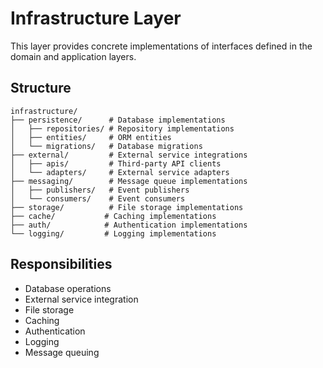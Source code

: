 # Infrastructure Layer

This layer provides concrete implementations of interfaces defined in the domain and application layers.

## Structure

```
infrastructure/
├── persistence/      # Database implementations
│   ├── repositories/ # Repository implementations
│   ├── entities/     # ORM entities
│   └── migrations/   # Database migrations
├── external/         # External service integrations
│   ├── apis/         # Third-party API clients
│   └── adapters/     # External service adapters
├── messaging/        # Message queue implementations
│   ├── publishers/   # Event publishers
│   └── consumers/    # Event consumers
├── storage/          # File storage implementations
├── cache/           # Caching implementations
├── auth/            # Authentication implementations
└── logging/         # Logging implementations
```

## Responsibilities

- Database operations
- External service integration
- File storage
- Caching
- Authentication
- Logging
- Message queuing
